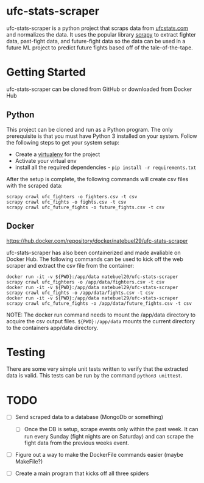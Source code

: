 # ufc-stats-scraper

ufc-stats-scraper is a python project that scraps data from [ufcstats.com](http://ufcstats.com/statistics/events/completed) and normalizes the data. It uses the popular library [scrapy](https://scrapy.org/) to extract fighter data, past-fight data, and future-fight data so the data can be used in a future ML project to predict future fights based off of the tale-of-the-tape.

# Getting Started
ufc-stats-scraper can be cloned from GitHub or downloaded from Docker Hub

## Python 
This project can be cloned and run as a Python program. The only prerequisite is that you must have Python 3 installed on your system. Follow the following steps to get your system setup:

- Create a [virtualenv](https://docs.python.org/3/tutorial/venv.html) for the project
- Activate your virtual env
- install all the required dependencies - `pip install -r requirements.txt`

After the setup is complete, the following commands will create csv files with the scraped data:

```
scrapy crawl ufc_fighters -o fighters.csv -t csv
scrapy crawl ufc_fights -o fights.csv -t csv
scrapy crawl ufc_future_fights -o future_fights.csv -t csv
```
## Docker

https://hub.docker.com/repository/docker/natebuel29/ufc-stats-scraper

ufc-stats-scraper has also been containerized and made avaliable on Docker Hub. The following commands can be used to kick off the web scraper and extract the csv file from the container:

```
docker run -it -v ${PWD}:/app/data natebuel20/ufc-stats-scraper  scrapy crawl ufc_fighters -o /app/data/fighters.csv -t csv
docker run -it -v ${PWD}:/app/data natebuel29/ufc-stats-scraper  scrapy crawl ufc_fights -o /app/data/fights.csv -t csv
docker run -it -v ${PWD}:/app/data natebuel29/ufc-stats-scraper  scrapy crawl ufc_future_fights -o /app/data/future_fights.csv -t csv
```

NOTE: The docker run command needs to mount the /app/data directory to acquire the csv output files. `${PWD}:/app/data` mounts the current directory to the containers app/data directory.

# Testing

There are some very simple unit tests written to verify that the extracted data is valid. This tests can be run by the command `python3 unittest`.

# TODO

- [ ] Send scraped data to a database (MongoDb or something)
    - [ ] Once the DB is setup, scrape events only within the past week. It can run every Sunday (fight nights are on Saturday) and can scrape the fight data from the previous weeks event.
- [ ] Figure out a way to make the DockerFile commands easier (maybe MakeFile?)
- [ ] Create a main program that kicks off all three spiders
 